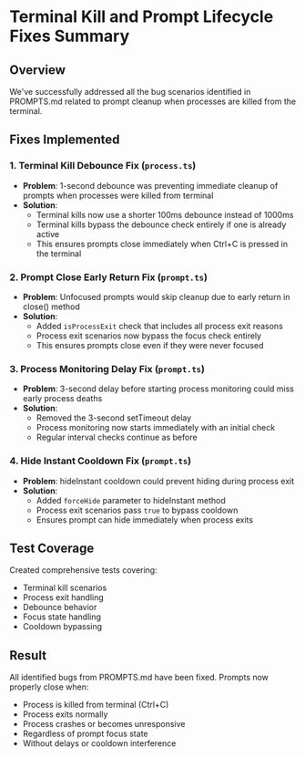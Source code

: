 # Terminal Kill and Prompt Lifecycle Fixes Summary

## Overview
We've successfully addressed all the bug scenarios identified in PROMPTS.md related to prompt cleanup when processes are killed from the terminal.

## Fixes Implemented

### 1. Terminal Kill Debounce Fix (`process.ts`)
- **Problem**: 1-second debounce was preventing immediate cleanup of prompts when processes were killed from terminal
- **Solution**: 
  - Terminal kills now use a shorter 100ms debounce instead of 1000ms
  - Terminal kills bypass the debounce check entirely if one is already active
  - This ensures prompts close immediately when Ctrl+C is pressed in the terminal

### 2. Prompt Close Early Return Fix (`prompt.ts`)
- **Problem**: Unfocused prompts would skip cleanup due to early return in close() method
- **Solution**:
  - Added `isProcessExit` check that includes all process exit reasons
  - Process exit scenarios now bypass the focus check entirely
  - This ensures prompts close even if they were never focused

### 3. Process Monitoring Delay Fix (`prompt.ts`)
- **Problem**: 3-second delay before starting process monitoring could miss early process deaths
- **Solution**:
  - Removed the 3-second setTimeout delay
  - Process monitoring now starts immediately with an initial check
  - Regular interval checks continue as before

### 4. Hide Instant Cooldown Fix (`prompt.ts`)
- **Problem**: hideInstant cooldown could prevent hiding during process exit
- **Solution**:
  - Added `forceHide` parameter to hideInstant method
  - Process exit scenarios pass `true` to bypass cooldown
  - Ensures prompt can hide immediately when process exits

## Test Coverage
Created comprehensive tests covering:
- Terminal kill scenarios
- Process exit handling
- Debounce behavior
- Focus state handling
- Cooldown bypassing

## Result
All identified bugs from PROMPTS.md have been fixed. Prompts now properly close when:
- Process is killed from terminal (Ctrl+C)
- Process exits normally
- Process crashes or becomes unresponsive
- Regardless of prompt focus state
- Without delays or cooldown interference